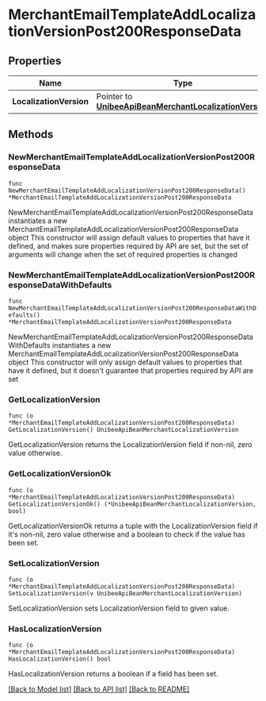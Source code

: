 # MerchantEmailTemplateAddLocalizationVersionPost200ResponseData

## Properties

Name | Type | Description | Notes
------------ | ------------- | ------------- | -------------
**LocalizationVersion** | Pointer to [**UnibeeApiBeanMerchantLocalizationVersion**](UnibeeApiBeanMerchantLocalizationVersion.md) |  | [optional] 

## Methods

### NewMerchantEmailTemplateAddLocalizationVersionPost200ResponseData

`func NewMerchantEmailTemplateAddLocalizationVersionPost200ResponseData() *MerchantEmailTemplateAddLocalizationVersionPost200ResponseData`

NewMerchantEmailTemplateAddLocalizationVersionPost200ResponseData instantiates a new MerchantEmailTemplateAddLocalizationVersionPost200ResponseData object
This constructor will assign default values to properties that have it defined,
and makes sure properties required by API are set, but the set of arguments
will change when the set of required properties is changed

### NewMerchantEmailTemplateAddLocalizationVersionPost200ResponseDataWithDefaults

`func NewMerchantEmailTemplateAddLocalizationVersionPost200ResponseDataWithDefaults() *MerchantEmailTemplateAddLocalizationVersionPost200ResponseData`

NewMerchantEmailTemplateAddLocalizationVersionPost200ResponseDataWithDefaults instantiates a new MerchantEmailTemplateAddLocalizationVersionPost200ResponseData object
This constructor will only assign default values to properties that have it defined,
but it doesn't guarantee that properties required by API are set

### GetLocalizationVersion

`func (o *MerchantEmailTemplateAddLocalizationVersionPost200ResponseData) GetLocalizationVersion() UnibeeApiBeanMerchantLocalizationVersion`

GetLocalizationVersion returns the LocalizationVersion field if non-nil, zero value otherwise.

### GetLocalizationVersionOk

`func (o *MerchantEmailTemplateAddLocalizationVersionPost200ResponseData) GetLocalizationVersionOk() (*UnibeeApiBeanMerchantLocalizationVersion, bool)`

GetLocalizationVersionOk returns a tuple with the LocalizationVersion field if it's non-nil, zero value otherwise
and a boolean to check if the value has been set.

### SetLocalizationVersion

`func (o *MerchantEmailTemplateAddLocalizationVersionPost200ResponseData) SetLocalizationVersion(v UnibeeApiBeanMerchantLocalizationVersion)`

SetLocalizationVersion sets LocalizationVersion field to given value.

### HasLocalizationVersion

`func (o *MerchantEmailTemplateAddLocalizationVersionPost200ResponseData) HasLocalizationVersion() bool`

HasLocalizationVersion returns a boolean if a field has been set.


[[Back to Model list]](../README.md#documentation-for-models) [[Back to API list]](../README.md#documentation-for-api-endpoints) [[Back to README]](../README.md)


